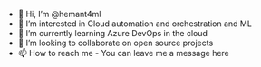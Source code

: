 - 👋 Hi, I’m @hemant4ml
- 👀 I’m interested in Cloud automation and orchestration and ML
- 🌱 I’m currently learning Azure DevOps in the cloud
- 💞️ I’m looking to collaborate on open source projects
- 📫 How to reach me - You can leave me a message here

<!---
hemant4ml/hemant4ml is a ✨ special ✨ repository because its `README.md` (this file) appears on your GitHub profile.
You can click the Preview link to take a look at your changes.
--->

